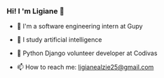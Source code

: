 ### Hi! I 'm Ligiane 👋



- 🔭 I'm a software engineering intern at Gupy
- 🌱 I study artificial intelligence
- 👯 Python Django volunteer developer at Codivas
 
- 📫 How to reach me: ligianealzie25@gmail.com



